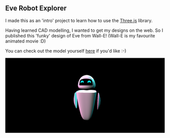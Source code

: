 Eve Robot Explorer
---------
I made this as an 'intro' project to learn how to use the [Three.js](https://threejs.org) library. 

Having learned CAD modelling, I wanted to get my designs on the web. So I published this 'funky' design of Eve from Wall-E! (Wall-E is my favourite animated movie :D)

You can check out the model yourself [here](https://madhav-malhotra.github.io/Eve-Robot-Explorer) if you'd like :-)

![Eve Preview](./preview.png)